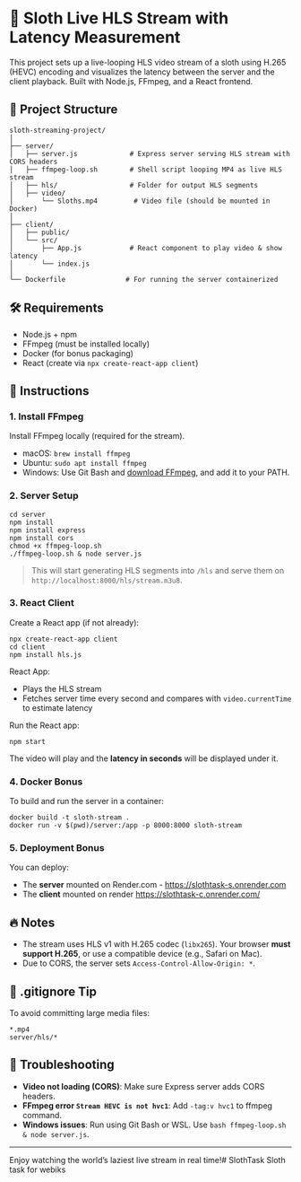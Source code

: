 # 🦥 Sloth Live HLS Stream with Latency Measurement

This project sets up a live-looping HLS video stream of a sloth using H.265 (HEVC) encoding and visualizes the latency between the server and the client playback. Built with Node.js, FFmpeg, and a React frontend.

## 📁 Project Structure

```
sloth-streaming-project/
│
├── server/
│   ├── server.js             # Express server serving HLS stream with CORS headers
│   ├── ffmpeg-loop.sh        # Shell script looping MP4 as live HLS stream
│   ├── hls/                  # Folder for output HLS segments
│   ├── video/
│       └── Sloths.mp4         # Video file (should be mounted in Docker)
│
├── client/
│   ├── public/
│   └── src/
│       ├── App.js            # React component to play video & show latency
│       └── index.js
│
└── Dockerfile               # For running the server containerized
```

## 🛠️ Requirements

- Node.js + npm
- FFmpeg (must be installed locally)
- Docker (for bonus packaging)
- React (create via `npx create-react-app client`)

## 🚀 Instructions

### 1. Install FFmpeg

Install FFmpeg locally (required for the stream).

- macOS: `brew install ffmpeg`
- Ubuntu: `sudo apt install ffmpeg`
- Windows: Use Git Bash and [download FFmpeg](https://ffmpeg.org/download.html), and add it to your PATH.

### 2. Server Setup

```
cd server
npm install
npm install express
npm install cors
chmod +x ffmpeg-loop.sh
./ffmpeg-loop.sh & node server.js
```

> This will start generating HLS segments into `/hls` and serve them on `http://localhost:8000/hls/stream.m3u8`.

### 3. React Client

Create a React app (if not already):

```
npx create-react-app client
cd client
npm install hls.js
```

React App:

- Plays the HLS stream
- Fetches server time every second and compares with `video.currentTime` to estimate latency

Run the React app:

```
npm start
```

The video will play and the **latency in seconds** will be displayed under it.

### 4. Docker Bonus

To build and run the server in a container:

```
docker build -t sloth-stream .
docker run -v $(pwd)/server:/app -p 8000:8000 sloth-stream
```

### 5. Deployment Bonus

You can deploy:

- The **server** mounted on Render.com - https://slothtask-s.onrender.com
- The **client** mounted on render https://slothtask-c.onrender.com/

## 🔥 Notes

- The stream uses HLS v1 with H.265 codec (`libx265`). Your browser **must support H.265**, or use a compatible device (e.g., Safari on Mac).
- Due to CORS, the server sets `Access-Control-Allow-Origin: *`.

## 🧾 .gitignore Tip

To avoid committing large media files:

```
*.mp4
server/hls/*
```

## 🐞 Troubleshooting

- **Video not loading (CORS)**: Make sure Express server adds CORS headers.
- **FFmpeg error `Stream HEVC is not hvc1`**: Add `-tag:v hvc1` to ffmpeg command.
- **Windows issues**: Run using Git Bash or WSL. Use `bash ffmpeg-loop.sh & node server.js`.

---

Enjoy watching the world’s laziest live stream in real time!# SlothTask
Sloth task for webiks
